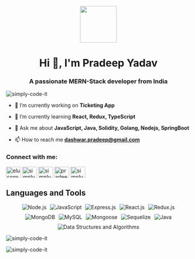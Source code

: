 
<div id="header" align="center">
  <img src="https://media.giphy.com/media/M9gbBd9nbDrOTu1Mqx/giphy.gif" width="100"/>
</div>

<h1 align="center">Hi 👋, I'm Pradeep Yadav</h1>
<h3 align="center">A passionate MERN-Stack developer from India</h3>

<p align="left"> <img src="https://komarev.com/ghpvc/?username=simply-code-it&label=Profile%20views&color=0e75b6&style=flat" alt="simply-code-it" /> </p>

- 🔭 I’m currently working on **Ticketing App**

- 🌱 I’m currently learning **React, Redux, TypeScript**

- 💬 Ask me about **JavaScript, Java, Solidity, Golang, Nodejs, SpringBoot**

- 📫 How to reach me **dashwar.pradeep@gmail.com**


<h3 align="left">Connect with me:</h3>
<p align="left">
<a href="https://codepen.io/eluconsmider" target="blank"><img align="center" src="https://raw.githubusercontent.com/rahuldkjain/github-profile-readme-generator/master/src/images/icons/Social/codepen.svg" alt="eluconsmider" height="30" width="40" /></a>
<a href="https://linkedin.com/in/simplycodeit" target="blank"><img align="center" src="https://raw.githubusercontent.com/rahuldkjain/github-profile-readme-generator/master/src/images/icons/Social/linked-in-alt.svg" alt="simplycodeit" height="30" width="40" /></a>
<a href="https://codesandbox.com/simply-code-it" target="blank"><img align="center" src="https://raw.githubusercontent.com/rahuldkjain/github-profile-readme-generator/master/src/images/icons/Social/codesandbox.svg" alt="simply-code-it" height="30" width="40" /></a>
<a href="https://www.behance.net/pradeepyadav168" target="blank"><img align="center" src="https://raw.githubusercontent.com/rahuldkjain/github-profile-readme-generator/master/src/images/icons/Social/behance.svg" alt="pradeepyadav168" height="30" width="40" /></a>
<a href="https://www.leetcode.com/simplycodeit" target="blank"><img align="center" src="https://raw.githubusercontent.com/rahuldkjain/github-profile-readme-generator/master/src/images/icons/Social/leet-code.svg" alt="simplycodeit" height="30" width="40" /></a>
</p>

<h2>Languages and Tools</h2>

<div style="display: flex; flex-wrap: wrap; gap: 10px; justify-content: center;">
        <img src="https://img.shields.io/badge/Node.js-339933?style=for-the-badge&logo=node.js&logoColor=white" alt="Node.js">
        <img src="https://img.shields.io/badge/JavaScript-F7DF1E?style=for-the-badge&logo=javascript&logoColor=black" alt="JavaScript">
        <img src="https://img.shields.io/badge/Express.js-000000?style=for-the-badge&logo=express&logoColor=white" alt="Express.js">
        <img src="https://img.shields.io/badge/React.js-61DAFB?style=for-the-badge&logo=react&logoColor=black" alt="React.js">
        <img src="https://img.shields.io/badge/Redux.js-764ABC?style=for-the-badge&logo=redux&logoColor=white" alt="Redux.js">
        <img src="https://img.shields.io/badge/MongoDB-47A248?style=for-the-badge&logo=mongodb&logoColor=white" alt="MongoDB">
        <img src="https://img.shields.io/badge/MySQL-4479A1?style=for-the-badge&logo=mysql&logoColor=white" alt="MySQL">
        <img src="https://img.shields.io/badge/Mongoose-880000?style=for-the-badge&logo=mongoose&logoColor=white" alt="Mongoose">
        <img src="https://img.shields.io/badge/Sequelize-52B0E7?style=for-the-badge&logo=sequelize&logoColor=white" alt="Sequelize">
        <img src="https://img.shields.io/badge/Java-007396?style=for-the-badge&logo=java&logoColor=white" alt="Java">
        <img src="https://img.shields.io/badge/Data%20Structures%20and%20Algorithms-00BFFF?style=for-the-badge" alt="Data Structures and Algorithms">
</div>


<p><img align="center" src="https://github-readme-stats.vercel.app/api/top-langs?username=simply-code-it&show_icons=true&locale=en&layout=compact" alt="simply-code-it" /></p>

<p><img align="center" src="https://github-readme-streak-stats.herokuapp.com/?user=simply-code-it&" alt="simply-code-it" /></p>

